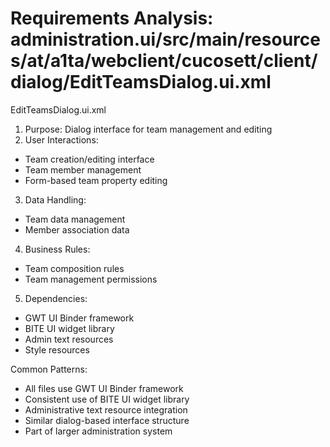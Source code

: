# Requirements Analysis: administration.ui/src/main/resources/at/a1ta/webclient/cucosett/client/dialog/EditTeamsDialog.ui.xml

EditTeamsDialog.ui.xml
1. Purpose: Dialog interface for team management and editing
2. User Interactions:
- Team creation/editing interface
- Team member management
- Form-based team property editing
3. Data Handling:
- Team data management
- Member association data
4. Business Rules:
- Team composition rules
- Team management permissions
5. Dependencies:
- GWT UI Binder framework
- BITE UI widget library
- Admin text resources
- Style resources

Common Patterns:
- All files use GWT UI Binder framework
- Consistent use of BITE UI widget library
- Administrative text resource integration
- Similar dialog-based interface structure
- Part of larger administration system